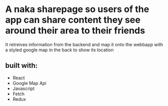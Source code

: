 # A naka sharepage so users of the app can share content they see around their area to their friends
<p>It retreives information from the backend and map it onto the webbapp with a styled google map in the back to show its location</p>

## built with: 
<ul>
  <li>React</li>
  <li>Google Map Api</li>
  <li>Javascript</li>
  <li>Fetch</li>
  <li>Redux</li>
</ul>
